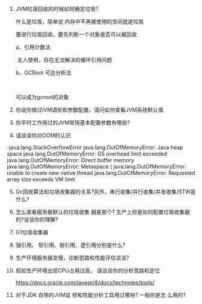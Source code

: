 1. JVM垃圾回收的时候如何确定垃圾?

   什么是垃圾，简单说 内存中不再被使用的空间就是垃圾

   要进行垃圾回收，要先判断一个对象是否可以被回收

   a、引用计数法

   ​	无人使用，存在无法解决的循环引用问题

   b、GCRoot 可达分析法

   ​	

   可以成为gcroot的对象

   

2. 你说你做过IVM调优和参数配置，请问如何查看JVM系统默认值

3. 你平时工作用过的JVM常用基本配置参数有哪些? 

4. 请谈谈你对OOM的认识

  -java.lang.StackOverflowError 
  java.lang.OutOfMemoryError: Java heap space
  java.lang.OutOfMemoryError: G5 overhead limit exceeded
  java.lang.OutOfMemoryError: Direct buffer memory
  java.lang.OutOfMemoryError: Metaspace (
  java.lang.OutOfMemoryError: unable to create new native thread
  java.lang.OutOfMemoryError: Requested array size exceeds VM limit

5. Gc回收算法和垃圾收集器的关系?另外，串行收集/并行收集/并发收集/STW是什么?

6. 怎么查看服务器默认的垃圾收集 器是那个?
    生产上你是如何配置垃圾收集器的?谈谈你的理解?

7. G1垃圾收集器

8. 强引用、 软引用、弱引用、虚引用分别是什么?

9. 生产环境服务器变慢，诊断思路和性能评估谈谈?

10. 假如生产环境出现CPU占用过高， 请谈谈你的分析思路和定位

     https://docs.oracle.com/javase/8/docs/technotes/tools/

11. 对于JDK 自带的JVM监 控和性能分析工具用过哪些? 一般你是怎 么用的?